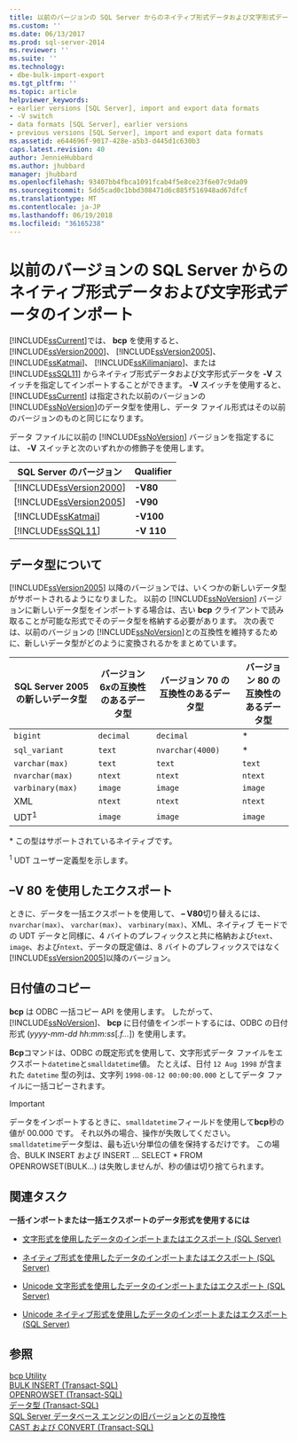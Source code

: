 ```yaml
---
title: 以前のバージョンの SQL Server からのネイティブ形式データおよび文字形式データのインポート | Microsoft Docs
ms.custom: ''
ms.date: 06/13/2017
ms.prod: sql-server-2014
ms.reviewer: ''
ms.suite: ''
ms.technology:
- dbe-bulk-import-export
ms.tgt_pltfrm: ''
ms.topic: article
helpviewer_keywords:
- earlier versions [SQL Server], import and export data formats
- -V switch
- data formats [SQL Server], earlier versions
- previous versions [SQL Server], import and export data formats
ms.assetid: e644696f-9017-428e-a5b3-d445d1c630b3
caps.latest.revision: 40
author: JennieHubbard
ms.author: jhubbard
manager: jhubbard
ms.openlocfilehash: 93407bb4fbca1091fcab4f5e8ce23f6e07c9da09
ms.sourcegitcommit: 5dd5cad0c1bbd308471d6c885f516948ad67dfcf
ms.translationtype: MT
ms.contentlocale: ja-JP
ms.lasthandoff: 06/19/2018
ms.locfileid: "36165238"
---
```

# <a name="import-native-and-character-format-data-from-earlier-versions-of-sql-server"></a>以前のバージョンの SQL Server からのネイティブ形式データおよび文字形式データのインポート
  [!INCLUDE[ssCurrent](../../includes/sscurrent-md.md)]では、 **bcp** を使用すると、 [!INCLUDE[ssVersion2000](../../includes/ssversion2000-md.md)]、 [!INCLUDE[ssVersion2005](../../includes/ssversion2005-md.md)]、 [!INCLUDE[ssKatmai](../../includes/sskatmai-md.md)]、 [!INCLUDE[ssKilimanjaro](../../includes/sskilimanjaro-md.md)]、または [!INCLUDE[ssSQL11](../../includes/sssql11-md.md)] からネイティブ形式データおよび文字形式データを **-V** スイッチを指定してインポートすることができます。 **-V** スイッチを使用すると、 [!INCLUDE[ssCurrent](../../includes/sscurrent-md.md)] は指定された以前のバージョンの [!INCLUDE[ssNoVersion](../../includes/ssnoversion-md.md)]のデータ型を使用し、データ ファイル形式はその以前のバージョンのものと同じになります。  
  
 データ ファイルに以前の [!INCLUDE[ssNoVersion](../../includes/ssnoversion-md.md)] バージョンを指定するには、 **-V** スイッチと次のいずれかの修飾子を使用します。  
  
|SQL Server のバージョン|Qualifier|  
|------------------------|---------------|  
|[!INCLUDE[ssVersion2000](../../includes/ssversion2000-md.md)]|**-V80**|  
|[!INCLUDE[ssVersion2005](../../includes/ssversion2005-md.md)]|**-V90**|  
|[!INCLUDE[ssKatmai](../../includes/sskatmai-md.md)]|**-V100**|  
|[!INCLUDE[ssSQL11](../../includes/sssql11-md.md)]|**-V 110**|  
  
## <a name="interpretation-of-data-types"></a>データ型について  
 [!INCLUDE[ssVersion2005](../../includes/ssversion2005-md.md)] 以降のバージョンでは、いくつかの新しいデータ型がサポートされるようになりました。 以前の [!INCLUDE[ssNoVersion](../../includes/ssnoversion-md.md)] バージョンに新しいデータ型をインポートする場合は、古い **bcp** クライアントで読み取ることが可能な形式でそのデータ型を格納する必要があります。 次の表では、以前のバージョンの [!INCLUDE[ssNoVersion](../../includes/ssnoversion-md.md)]との互換性を維持するために、新しいデータ型がどのように変換されるかをまとめています。  
  
|SQL Server 2005 の新しいデータ型|バージョン 6*x*の互換性のあるデータ型|バージョン 70 の互換性のあるデータ型|バージョン 80 の互換性のあるデータ型|  
|---------------------------------------|-------------------------------------------|-----------------------------------------|-----------------------------------------|  
|`bigint`|`decimal`|`decimal`|*|  
|`sql_variant`|`text`|`nvarchar(4000)`|*|  
|`varchar(max)`|`text`|`text`|`text`|  
|`nvarchar(max)`|`ntext`|`ntext`|`ntext`|  
|`varbinary(max)`|`image`|`image`|`image`|  
|XML|`ntext`|`ntext`|`ntext`|  
|UDT<sup>1</sup>|`image`|`image`|`image`|  
  
 \* この型はサポートされているネイティブです。  
  
 <sup>1</sup> UDT ユーザー定義型を示します。  
  
## <a name="exporting-using-v-80"></a>–V 80 を使用したエクスポート  
 ときに、データを一括エクスポートを使用して、 **– V80**切り替えるには、 `nvarchar(max)`、 `varchar(max)`、 `varbinary(max)`、XML、ネイティブ モードでの UDT データと同様に、4 バイトのプレフィックスと共に格納および`text`、 `image`、および`ntext`、データの既定値は、8 バイトのプレフィックスではなく[!INCLUDE[ssVersion2005](../../includes/ssversion2005-md.md)]以降のバージョン。  
  
## <a name="copying-date-values"></a>日付値のコピー  
 **bcp** は ODBC 一括コピー API を使用します。 したがって、 [!INCLUDE[ssNoVersion](../../includes/ssnoversion-md.md)]、 **bcp** に日付値をインポートするには、ODBC の日付形式 (*yyyy-mm-dd hh:mm:ss*[*.f...*]) を使用します。  
  
 **Bcp**コマンドは、ODBC の既定形式を使用して、文字形式データ ファイルをエクスポート`datetime`と`smalldatetime`値。 たとえば、日付 `12 Aug 1998` が含まれた `datetime` 型の列は、文字列 `1998-08-12 00:00:00.000` としてデータ ファイルに一括コピーされます。  
  
> [!IMPORTANT]  
>  データをインポートするときに、`smalldatetime`フィールドを使用して**bcp**秒の値が 00.000 です。 それ以外の場合、操作が失敗してください。 `smalldatetime`データ型は、最も近い分単位の値を保持するだけです。 この場合、BULK INSERT および INSERT ... SELECT * FROM OPENROWSET(BULK...) は失敗しませんが、秒の値は切り捨てられます。  
  
##  <a name="RelatedTasks"></a> 関連タスク  
 **一括インポートまたは一括エクスポートのデータ形式を使用するには**  
  
-   [文字形式を使用したデータのインポートまたはエクスポート &#40;SQL Server&#41;](use-character-format-to-import-or-export-data-sql-server.md)  
  
-   [ネイティブ形式を使用したデータのインポートまたはエクスポート &#40;SQL Server&#41;](use-native-format-to-import-or-export-data-sql-server.md)  
  
-   [Unicode 文字形式を使用したデータのインポートまたはエクスポート &#40;SQL Server&#41;](use-unicode-character-format-to-import-or-export-data-sql-server.md)  
  
-   [Unicode ネイティブ形式を使用したデータのインポートまたはエクスポート &#40;SQL Server&#41;](use-unicode-native-format-to-import-or-export-data-sql-server.md)  
  
 
  
## <a name="see-also"></a>参照  
 [bcp Utility](../../tools/bcp-utility.md)   
 [BULK INSERT &#40;Transact-SQL&#41;](/sql/t-sql/statements/bulk-insert-transact-sql)   
 [OPENROWSET &#40;Transact-SQL&#41;](/sql/t-sql/functions/openrowset-transact-sql)   
 [データ型 &#40;Transact-SQL&#41;](/sql/t-sql/data-types/data-types-transact-sql)   
 [SQL Server データベース エンジンの旧バージョンとの互換性](../../database-engine/sql-server-database-engine-backward-compatibility.md)   
 [CAST および CONVERT &#40;Transact-SQL&#41;](/sql/t-sql/functions/cast-and-convert-transact-sql)  
  
  
